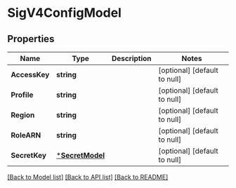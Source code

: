 # SigV4ConfigModel

## Properties
Name | Type | Description | Notes
------------ | ------------- | ------------- | -------------
**AccessKey** | **string** |  | [optional] [default to null]
**Profile** | **string** |  | [optional] [default to null]
**Region** | **string** |  | [optional] [default to null]
**RoleARN** | **string** |  | [optional] [default to null]
**SecretKey** | [***SecretModel**](Secret.md) |  | [optional] [default to null]

[[Back to Model list]](../README.md#documentation-for-models) [[Back to API list]](../README.md#documentation-for-api-endpoints) [[Back to README]](../README.md)


